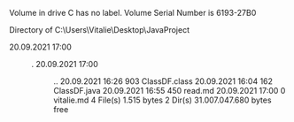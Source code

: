  Volume in drive C has no label.
 Volume Serial Number is 6193-27B0

 Directory of C:\Users\Vitalie\Desktop\JavaProject

20.09.2021  17:00    <DIR>          .
20.09.2021  17:00    <DIR>          ..
20.09.2021  16:26               903 ClassDF.class
20.09.2021  16:04               162 ClassDF.java
20.09.2021  16:55               450 read.md
20.09.2021  17:00                 0 vitalie.md
               4 File(s)          1.515 bytes
               2 Dir(s)  31.007.047.680 bytes free

